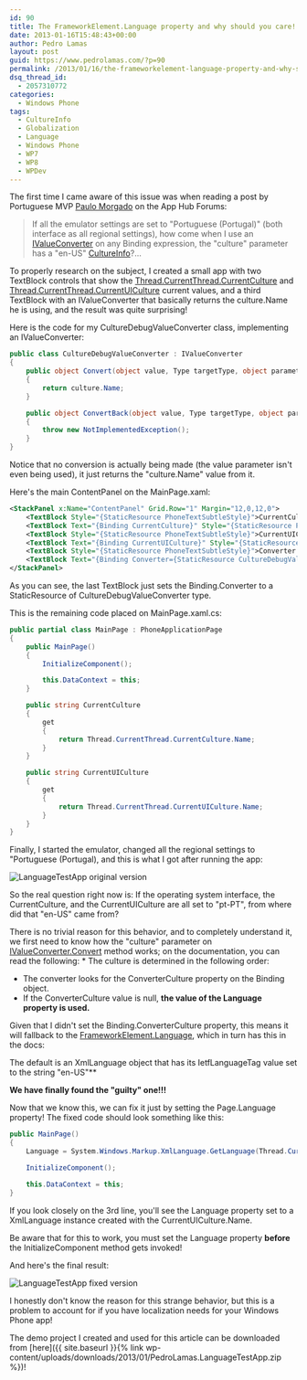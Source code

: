```yaml
---
id: 90
title: The FrameworkElement.Language property and why should you care!
date: 2013-01-16T15:48:43+00:00
author: Pedro Lamas
layout: post
guid: https://www.pedrolamas.com/?p=90
permalink: /2013/01/16/the-frameworkelement-language-property-and-why-should-you-care/
dsq_thread_id:
  - 2057310772
categories:
  - Windows Phone
tags:
  - CultureInfo
  - Globalization
  - Language
  - Windows Phone
  - WP7
  - WP8
  - WPDev
---
```

The first time I came aware of this issue was when reading a post by Portuguese MVP [Paulo Morgado](http://paulomorgado.net/) on the App Hub Forums:

> If all the emulator settings are set to "Portuguese (Portugal)" (both interface as all regional settings), how come when I use an [IValueConverter](http://msdn.microsoft.com/en-us/library/windowsphone/develop/system.windows.data.ivalueconverter(v=vs.105).aspx) on any Binding expression, the "culture" parameter has a "en-US" [CultureInfo](http://msdn.microsoft.com/en-us/library/windowsphone/develop/system.globalization.cultureinfo(v=vs.105).aspx)?...

To properly research on the subject, I created a small app with two TextBlock controls that show the [Thread.CurrentThread.CurrentCulture](http://msdn.microsoft.com/en-us/library/windowsphone/develop/system.threading.thread.currentculture(v=vs.105).aspx) and [Thread.CurrentThread.CurrentUICulture](http://msdn.microsoft.com/en-us/library/windowsphone/develop/system.threading.thread.currentuiculture(v=vs.105).aspx) current values, and a third TextBlock with an IValueConverter that basically returns the culture.Name he is using, and the result was quite surprising!

Here is the code for my CultureDebugValueConverter class, implementing an IValueConverter:

```csharp
public class CultureDebugValueConverter : IValueConverter
{
    public object Convert(object value, Type targetType, object parameter, System.Globalization.CultureInfo culture)
    {
        return culture.Name;
    }

    public object ConvertBack(object value, Type targetType, object parameter, System.Globalization.CultureInfo culture)
    {
        throw new NotImplementedException();
    }
}
```

Notice that no conversion is actually being made (the value parameter isn't even being used), it just returns the "culture.Name" value from it.

Here's the main ContentPanel on the MainPage.xaml:

```xml
<StackPanel x:Name="ContentPanel" Grid.Row="1" Margin="12,0,12,0">
    <TextBlock Style="{StaticResource PhoneTextSubtleStyle}">CurrentCulture</TextBlock>
    <TextBlock Text="{Binding CurrentCulture}" Style="{StaticResource PhoneTextTitle2Style}" />
    <TextBlock Style="{StaticResource PhoneTextSubtleStyle}">CurrentUICulture</TextBlock>
    <TextBlock Text="{Binding CurrentUICulture}" Style="{StaticResource PhoneTextTitle2Style}" />
    <TextBlock Style="{StaticResource PhoneTextSubtleStyle}">Converter Culture</TextBlock>
    <TextBlock Text="{Binding Converter={StaticResource CultureDebugValueConverter}}" Style="{StaticResource PhoneTextTitle2Style}" />
</StackPanel>
```

As you can see, the last TextBlock just sets the Binding.Converter to a StaticResource of CultureDebugValueConverter type.

This is the remaining code placed on MainPage.xaml.cs:

```csharp
public partial class MainPage : PhoneApplicationPage
{
    public MainPage()
    {
        InitializeComponent(); 

        this.DataContext = this;
    } 

    public string CurrentCulture
    {
        get
        {
            return Thread.CurrentThread.CurrentCulture.Name;
        }
    }

    public string CurrentUICulture
    {
        get
        {
            return Thread.CurrentThread.CurrentUICulture.Name;
        }
    }
}
```

Finally, I started the emulator, changed all the regional settings to "Portuguese (Portugal), and this is what I got after running the app:

![LanguageTestApp original version](https://www.pedrolamas.com/wp-content/uploads/2013/01/LanguageTestApp-original-version.jpg)

So the real question right now is: If the operating system interface, the CurrentCulture, and the CurrentUICulture are all set to "pt-PT", from where did that "en-US" came from?

There is no trivial reason for this behavior, and to completely understand it, we first need to know how the "culture" parameter on [IValueConverter.Convert](http://msdn.microsoft.com/en-us/library/windowsphone/develop/system.windows.data.ivalueconverter.convert(v=vs.105).aspx) method works; on the documentation, you can read the following: * The culture is determined in the following order:

* The converter looks for the ConverterCulture property on the Binding object.
* If the ConverterCulture value is null, **the value of the Language property is used.**

Given that I didn't set the Binding.ConverterCulture property, this means it will fallback to the [FrameworkElement.Language](http://msdn.microsoft.com/en-us/library/windowsphone/develop/system.windows.frameworkelement.language(v=vs.105).aspx), which in turn has this in the docs:

The default is an XmlLanguage object that has its IetfLanguageTag value set to the string "en-US"**

**We have finally found the "guilty" one!!!**

Now that we know this, we can fix it just by setting the Page.Language property! The fixed code should look something like this:

```csharp
public MainPage()
{
    Language = System.Windows.Markup.XmlLanguage.GetLanguage(Thread.CurrentThread.CurrentUICulture.Name);

    InitializeComponent();

    this.DataContext = this;
}
```

If you look closely on the 3rd line, you'll see the Language property set to a XmlLanguage instance created with the CurrentUICulture.Name.

Be aware that for this to work, you must set the Language property **before** the InitializeComponent method gets invoked!

And here's the final result:

![LanguageTestApp fixed version](https://www.pedrolamas.com/wp-content/uploads/2013/01/LanguageTestApp-fixed-version.jpg)

I honestly don't know the reason for this strange behavior, but this is a problem to account for if you have localization needs for your Windows Phone app!

The demo project I created and used for this article can be downloaded from [here]({{ site.baseurl }}{% link wp-content/uploads/downloads/2013/01/PedroLamas.LanguageTestApp.zip %})!